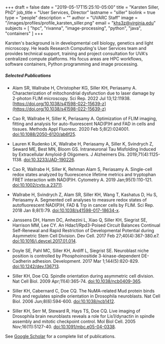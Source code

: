 +++
draft = false
date = "2019-05-17T15:25:10-05:00"
title = "Karsten Siller, PhD"
job_title = "User Services, Director"
lastname = "siller"
biolink = true
type = "people"
description = ""
author = "UVARC Staff"
image = "/images/profiles/profile_karsten_siller.png"
email = "khs3z@virginia.edu"
subjects = [
  "hpc",
  "rivanna",
  "image-processing",
  "python",
  "java",
  "containers"
]
+++

Karsten's background is in developmental cell biology, genetics and light microscopy. He leads Research Computing's User Services team and provides technical support, training and project consultation for UVA's centralized compute platforms. His focus areas are HPC workflows, software containers, Python programming and image processing.

##### Selected Publications

* Alam SR, Wallrabe H, Christopher KG, Siller KH, Periasamy A. Characterization of mitochondrial dysfunction due to laser damage by 2-photon FLIM microscopy. Sci Rep. 2022 Jul 13;12:11938.
[https://doi.org/10.1038/s41598-022-15639-z](https://doi.org/10.1038/s41598-022-15639-z)

* Cao R, Wallrabe H, Siller K, Periasamy A. Optimization of FLIM imaging, fitting and analysis for auto-fluorescent NAD(P)H and FAD in cells and tissues. Methods Appl Fluoresc. 2020 Feb 5;8(2):024001. [doi:10.1088/2050-6120/ab6f25](https://doi.org/10.1088/2050-6120/ab6f25).

* Lauren K Rudenko LK, Wallrabe H, Periasamy A, Siller K, Svindrych Z, Seward ME, Best MN, Bloom GS. Intraneuronal Tau Misfolding Induced by Extracellular Amyloid-β Oligomers. J Alzheimers Dis. 2019;71(4):1125-1138. [doi:10.3233/JAD-190226](https://doi.org/10.3233/jad-190226).

* Cao R, Wallrabe H, Siller K, Rehman Alam S, Periasamy A. Single-cell redox states analyzed by fluorescence lifetime metrics and tryptophan FRET interaction with NAD(P)H.
Cytometry A. 2019 Jan;95(1):110-121. [doi:10.1002/cyto.a.23711](https://doi.org/10.1002/cyto.a.23711).

* Wallrabe H, Svindrych Z, Alam SR, Siller KH, Wang T, Kashatus D, Hu S, Periasamy A. Segmented cell analyses to measure redox states of autofluorescent NAD(P)H, FAD & Trp in cancer cells by FLIM. Sci Rep. 2018 Jan 8;8(1):79. [doi:10.1038/s41598-017-18634-x](https://doi.org/10.1038/s41598-017-18634-x).

* Janssens DH, Hamm DC, Anhezini L, Xiao Q, Siller KH, Siegrist SE, Harrison MM, Lee CY. An Hdac1/Rpd3-Poised Circuit Balances Continual Self-Renewal and Rapid Restriction of Developmental Potential during Asymmetric Stem Cell Division. Dev Cell. 2017 Feb 27;40(4):367-380.e7. [doi:10.1016/j.devcel.2017.01.014](https://doi.org/10.1016/j.devcel.2017.01.014).

* Doyle SE, Pahl MC, Siller KH, Ardiff L, Siegrist SE. Neuroblast niche position is controlled by Phosphoinositide 3-kinase-dependent DE-Cadherin adhesion. Development. 2017 Mar 1;144(5):820-829. [doi:10.1242/dev.136713](https://doi.org/10.1242/dev.136713).

* Siller KH, Doe CQ. Spindle orientation during asymmetric cell division. Nat Cell Biol. 2009 Apr;11(4):365-74. [doi:10.1038/ncb0409-365](https://doi.org/10.1038/ncb0409-365).

* Siller KH, Cabernard C, Doe CQ. The NuMA-related Mud protein binds Pins and regulates spindle orientation in Drosophila neuroblasts. Nat Cell Biol. 2006 Jun;8(6):594-600. [doi:10.1038/ncb1412](https://doi.org/10.1038/ncb1412).

* Siller KH, Serr M, Steward R, Hays TS, Doe CQ. Live imaging of Drosophila brain neuroblasts reveals a role for Lis1/dynactin in spindle assembly and mitotic checkpoint control. Mol Biol Cell. 2005 Nov;16(11):5127-40. [doi:10.1091/mbc.e05-04-0338](https://doi.org/10.1091/mbc.e05-04-0338).

See [Google Scholar](https://scholar.google.com/citations?hl=en&user=RRCzKhwAAAAJ&view_op=list_works&authuser=1) for a complete list of publications.
